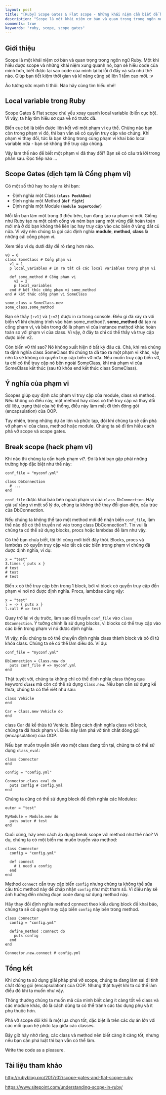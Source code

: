 ```yaml
---
layout: post
title: "[Ruby] Scope Gates & Flat scope - Những khái niệm cần biết để hiểu về Scope"
description: "Scope là một khái niệm cơ bản và quan trọng trong ngôn ngữ Ruby. Một khi hiểu được scope và những khái niệm xung quanh nó, bạn sẽ hiểu code của mình hơn, biết được tại sao code của mình lại bị lỗi ở đấy và sửa như thế nào. Giúp bạn tiết kiệm thời gian và kĩ năng cũng sẽ lên 1 tầm cao..."
comments: true
keywords: "ruby, scope, scope gates"
---
```


## Giới thiệu
Scope là một khái niệm cơ bản và quan trọng trong ngôn ngữ Ruby. Một khi hiểu được scope và những khái niệm xung quanh nó, bạn sẽ hiểu code của mình hơn, biết được tại sao code của mình lại bị lỗi ở đấy và sửa như thế nào. Giúp bạn tiết kiệm thời gian và kĩ năng cũng sẽ lên 1 tầm cao mới. :v 

Ảo tưởng sức mạnh tí thôi. Nào hãy cùng tìm hiểu nhé!

## Local variable trong Ruby
Scope Gates & Flat scope chủ yếu xoay quanh local variable (biến cục bộ). Vì vậy, ta hãy tìm hiểu sơ qua về nó trước đã. 

 Biến cục bộ là biến được liên kết với một phạm vi cụ thể. Chừng nào bạn còn trong phạm vi đó, thì bạn vẫn sẽ có quyền truy cập vào chúng. Khi phạm vi thay đổi, tức là bạn không trong cùng phạm vi khai báo local variable nữa - bạn sẽ không thể truy cập chúng. 
 
 Vậy làm thế nào để biết một phạm vi đã thay đổi? Bạn sẽ có câu trả lời trong phần sau. Đọc tiếp nào ...
 
 ## Scope Gates (dịch tạm là Cổng phạm vi)
 Có một số thứ hay ho xảy ra khi bạn:
 
 * Định nghĩa một Class (**`class PeekABoo`**)
 * Định nghĩa một Method (**`def fight`**)
 * Định nghĩa một Module (**`module SuperCoder`**)

Mỗi lần bạn làm một trong 3 điều trên, bạn đang tạo ra phạm vi mới. Giống như Ruby tạo ra một cánh cổng và ném bạn sang một vùng đất hoàn toàn mới mà ở đó bạn không thể liên lạc hay truy cập vào các biến ở vùng đất cũ nữa. Vì vậy nên chúng ta gọi các định nghĩa **module**, **method**, **class** là những cái cổng phạm vi. 

Xem tiếp ví dụ dưới đây để rõ ràng hơn nào. 

```
v0 = 0
class SomeClass # Cổng phạm vi
  v1 = 1
  p local_variables # In ra tất cả các local variables trong phạm vi 

  def some_method # Cổng phạm vi
    v2 = 2
    p local_variables
  end # kết thúc cổng phạm vi some_method
end # kết thúc cổng phạm vi SomeClass

some_class = SomeClass.new
some_class.some_method
```

Bạn sẽ thấy `[:v1]` và `[:v2]` được in ra trong console. Điều gì đã xảy ra với biến **v1** khi chương trình vào hàm some_method?. **some_method** đã tạo ra cổng phạm vi, và bên trong đó là phạm vi của instance method khác hoàn toàn so với phạm vi của class.  Vì vậy, ở đây ta chỉ có thể thấy và truy cập được biến v2. 

Còn biến v0 thì sao? Nó không xuất hiện ở bất kỳ đâu cả. Chà, khi mà chúng ta định nghĩa class SomeClass thì chúng ta đã tạo ra một phạm vi khác, vậy nên ta sẽ không có quyền truy cập biến v0 nữa. Nếu muốn truy cập biến v0, ta chỉ có thể truy cập nó bên ngoài SomeClass, khi mà phạm vi của SomeClass kết thúc (sau từ khóa end kết thúc class SomeClass).  

## Ý nghĩa của phạm vi

Scopes giúp quy định các phạm vi truy cập của module, class và method. Nếu không có điều này, một method hay class có thể truy cập và thay đổi dữ liệu, trạng thái của hệ thống, điều này làm mất đi tính đóng gói (encapsulation) của OOP. 

Tuy nhiên, trong những dự án lớn và phức tạp, đôi khi chúng ta sẽ cần phá vỡ phạm vi của class, method hoặc module. Chúng ta sẽ đi tìm hiểu cách phá vỡ scope và scope gates. 

## Break scope (hack phạm vi)
Khi nào thì chúng ta cần hack phạm vi?. Đó là khi bạn gặp phải những trường hợp đặc biệt như thế này:

```
conf_file = "myconf.yml"

class DbConnection
  # ...
end
```

`conf_file` được khai báo bên ngoài phạm vi của `class DbConnection`. Hãy giả sử rằng vì một số lý do, chúng ta không thể thay đổi giao diện, cấu trúc của DbConnection. 

Nếu chúng ta không thể tạo một method mới để nhận biến `conf_file`, làm thế nào để có thể truyền nó vào trong class DbConnection?. Tin vui là chúng ta có thể sử dụng blocks, procs hoặc lambdas để làm như vậy.    

Có thể bạn chưa biết, tôi thì cũng mới biết đây thôi. Blocks, procs và lambdas có quyền truy cập vào tất cả các biến trong phạm vi chúng đã được định nghĩa, ví dụ: 

```
x = "test"
3.times { puts x }
# test
# test
# test
```

Biến x có thể truy cập bên trong 1 block, bởi vì block có quyền truy cập đến phạm vi nơi nó được định nghĩa. Procs, lambdas cũng vậy:

```
x = "test"
l = -> { puts x }
l.call # => test
```

Quay trở lại ví dụ trước, làm sao để truyền `conf_file` vào `class DbConnection`. Ý tưởng chính là sử dụng blocks, vì blocks có thể truy cập vào các biến trong phạm vi nó được định nghĩa. 

Vì vậy, nếu chúng ta có thể chuyển định nghĩa class thành block và bỏ đi từ khóa class. Chúng ta sẽ có thể làm điều đó. Ví dụ:  

```
conf_file = "myconf.yml"

DbConnection = Class.new do
  puts conf_file # => myconf.yml
end
```

Thật tuyệt vời, chúng ta không chỉ có thể định nghĩa class thông qua keyword **`class`** mà còn có thể sử dụng `Class.new`. Nếu bạn cần sử dụng kế thừa, chúng ta có thể viết như sau:

```
class Vehicle
end

Car = Class.new Vehicle do
end
```

class Car đã kế thừa từ Vehicle. Bằng cách định nghĩa class với block, chúng ta đã hack phạm vi. Điều này làm phá vỡ tính chất đóng gói (encapsulation) của OOP.  

Nếu bạn muốn truyền biến vào một class đang tồn tại, chúng ta có thể sử dụng `class_eval`:

```
class Connector
end

config = "config.yml"

Connector.class_eval do
  puts config # config.yml
end
```

Chúng ta cũng có thể sử dụng block để định nghĩa các Modules:

```
outer = "test"

MyModule = Module.new do
  puts outer # test
end
```

Cuối cùng, hãy xem cách áp dụng break scope với method như thế nào?  Ví dụ, chúng ta có một biến mà muốn truyền vào method: 

```
class Connector
  config = "config.yml"

  def connect
    # i need a config
  end
end
```

Method `connect` cần truy cập biến `config` nhưng chúng ta không thể sửa cấu trúc method này để chấp nhận `config` như một tham số. Vì điều này sẽ ảnh hưởng đến những đoạn code đang sử dụng method này. 

Hãy thay đổi định nghĩa method connect theo kiểu dùng block để khai báo, chúng ta sẽ có quyền truy cập biến `config` này bên trong method. 

```
class Connector
  config = "config.yml"

  define_method :connect do
    puts config
  end
end

Connector.new.connect # config.yml
```

## Tổng kết

Khi chúng ta sử dụng giải pháp phá vỡ scope, chúng ta đang làm sai đi tính chất đóng gói (encapsulation) của OOP. Nhưng thật tuyệt khi ta có thể làm điều đó khi ta muốn như vậy. 

Thông thường chúng ta muốn mã của mình biết càng ít càng tốt về class và các module khác, đó là cách dùng ta có thể tránh các tác dụng phụ và ít phụ thuộc hơn. 

Phá vỡ scope đôi khi là một lựa chọn tốt, đặc biệt là trên các dự án lớn với các mối quan hệ phức tạp giữa các classes. 

Bây giờ hãy nhớ rằng, các class và method nên biết càng ít càng tốt, nhưng nếu bạn cần phá luật thì bạn vẫn có thể làm. 

Write the code as a pleasure.      

## Tài liệu tham khảo

http://rubyblog.pro/2017/02/scope-gates-and-flat-scope-ruby

https://www.sitepoint.com/understanding-scope-in-ruby/


